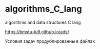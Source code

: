 # algorithms_C_lang
algorithms and data structures C lang

https://bmstu-iu9.github.io/ads/

Условия задач продублированны в файлах
